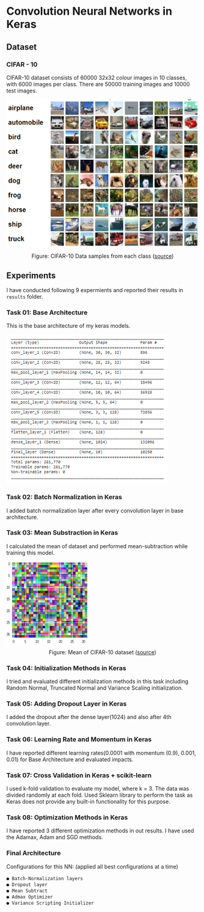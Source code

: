 # Convolution Neural Networks in Keras
## Dataset
### CIFAR - 10
CIFAR-10 dataset consists of 60000 32x32 colour images in 10 classes, with 6000 images per class. There are 50000 training images and 10000 test images.

<img align="center" src="./cifar-10-samples.png">
<p style="text-align: center;">
Figure: CIFAR-10 Data samples from each class (<a href="https://www.cs.toronto.edu/~kriz/cifar.html">source</a>)
</p>

## Experiments
I have conducted following 9 expermients and reported their results in `results` folder.

### Task 01: Base Architecture
This is the base architecture of my keras models.

<img align="center" src="./results/Task 01/model_01.png">

### Task 02: Batch Normalization in Keras
I added batch normalization layer after every convolution layer in base architecture.

### Task 03: Mean Substraction in Keras
I calculated the mean of dataset and performed mean-subtraction while training this model.

<img align="center" src="./results/Task 03/mean_sub_task_3.png">
<p style="text-align: center;">
Figure: Mean of CIFAR-10 dataset (<a href="https://www.cs.toronto.edu/~kriz/cifar.html">source</a>)
</p>

### Task 04: Initialization Methods in Keras
I tried and evaluated different initialization methods in this task including Random Normal, Truncated Normal and Variance Scaling initialization.

### Task 05: Adding Dropout Layer in Keras
I added the dropout after the dense layer(1024) and also after 4th convolution layer.

### Task 06: Learning Rate and Momentum in Keras
I have reported different learning rates(0.0001 with momentum (0.9), 0.001, 0.01) for Base Architecture and evaluated impacts.

### Task 07: Cross Validation in Keras + scikit-learn
I used k-fold validation to evaluate my model, where k = 3. The data was divided randomly at each fold. Used Sklearn library to perform the task as Keras does not provide any built-in functionality for this purpose.

### Task 08: Optimization Methods in Keras
I have reported 3 different optimization methods in out results. I have used the Adamax, Adam and SGD methods.

### Final Architecture
Configurations for this NN: (​applied all best configurations at a time​) 
    
    ● Batch-Normalization layers 
    ● Dropout layer 
    ● Mean Subtract  
    ● Admax Optimizer 
    ● Variance Scripting Initializer 
